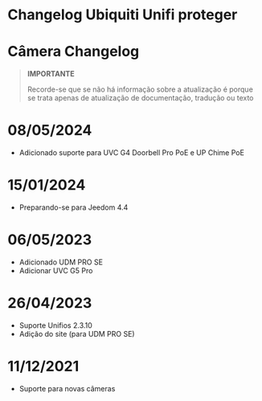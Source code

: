# Changelog Ubiquiti Unifi proteger

# Câmera Changelog

>**IMPORTANTE**
>
>Recorde-se que se não há informação sobre a atualização é porque se trata apenas de atualização de documentação, tradução ou texto

# 08/05/2024

- Adicionado suporte para UVC G4 Doorbell Pro PoE e UP Chime PoE

# 15/01/2024

- Preparando-se para Jeedom 4.4

# 06/05/2023

- Adicionado UDM PRO SE
- Adicionar UVC G5 Pro

# 26/04/2023

- Suporte Unifios 2.3.10
- Adição do site (para UDM PRO SE)

# 11/12/2021

- Suporte para novas câmeras
